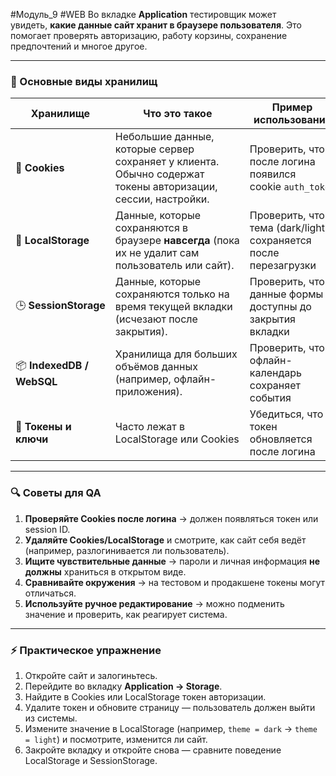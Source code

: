 #Модуль_9 #WEB
Во вкладке **Application** тестировщик может увидеть, **какие данные сайт хранит в браузере пользователя**. Это помогает проверять авторизацию, работу корзины, сохранение предпочтений и многое другое.

---

### 🔹 Основные виды хранилищ

|Хранилище|Что это такое|Пример использования|
|---|---|---|
|🍪 **Cookies**|Небольшие данные, которые сервер сохраняет у клиента. Обычно содержат токены авторизации, сессии, настройки.|Проверить, что после логина появился cookie `auth_token`|
|💾 **LocalStorage**|Данные, которые сохраняются в браузере **навсегда** (пока их не удалит сам пользователь или сайт).|Проверить, что тема (dark/light) сохраняется после перезагрузки|
|🕒 **SessionStorage**|Данные, которые сохраняются только на время текущей вкладки (исчезают после закрытия).|Проверить, что данные формы доступны до закрытия вкладки|
|📦 **IndexedDB / WebSQL**|Хранилища для больших объёмов данных (например, офлайн-приложения).|Проверить, что офлайн-календарь сохраняет события|
|🔑 **Токены и ключи**|Часто лежат в LocalStorage или Cookies|Убедиться, что токен обновляется после логина|

---

### 🔍 Советы для QA

1. **Проверяйте Cookies после логина** → должен появляться токен или session ID.
2. **Удаляйте Cookies/LocalStorage** и смотрите, как сайт себя ведёт (например, разлогинивается ли пользователь).
3. **Ищите чувствительные данные** → пароли и личная информация **не должны** храниться в открытом виде.
4. **Сравнивайте окружения** → на тестовом и продакшене токены могут отличаться.
5. **Используйте ручное редактирование** → можно подменить значение и проверить, как реагирует система.

---

### ⚡ Практическое упражнение

1. Откройте сайт и залогиньтесь.
2. Перейдите во вкладку **Application → Storage**.
3. Найдите в Cookies или LocalStorage токен авторизации.
4. Удалите токен и обновите страницу — пользователь должен выйти из системы.
5. Измените значение в LocalStorage (например, `theme = dark` → `theme = light`) и посмотрите, изменится ли сайт.
6. Закройте вкладку и откройте снова — сравните поведение LocalStorage и SessionStorage.